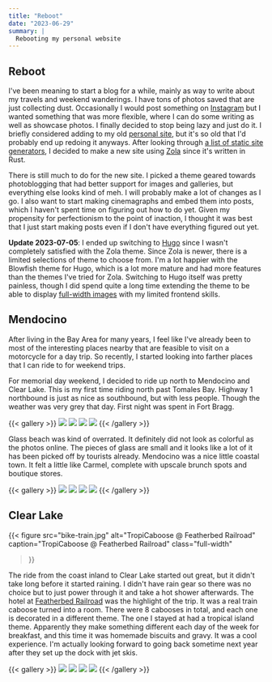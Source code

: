 ```yaml
---
title: "Reboot"
date: "2023-06-29"
summary: |
  Rebooting my personal website
---
```


## Reboot

I've been meaning to start a blog for a while, mainly as way to write about my
travels and weekend wanderings. I have tons of photos saved that are just
collecting dust. Occasionally I would post something on
[Instagram](https://www.instagram.com/jackhxs/) but I wanted something that was
more flexible, where I can do some writing as well as showcase photos. I
finally decided to stop being lazy and just do it. I briefly considered adding
to my old [personal site](https://lanjian.github.io), but it's so old that I'd
probably end up redoing it anyways. After looking through [a list of static
site generators](https://jamstack.org/generators), I decided to make a new site
using [Zola](https://www.getzola.org/) since it's written in Rust.

There is still much to do for the new site. I picked a theme geared towards
photoblogging that had better support for images and galleries, but everything
else looks kind of meh. I will probably make a lot of changes as I go. I also
want to start making cinemagraphs and embed them into posts, which I haven't
spent time on figuring out how to do yet. Given my propensity for perfectionism
to the point of inaction, I thought it was best that I just start making posts
even if I don't have everything figured out yet.

**Update 2023-07-05**: I ended up switching to [Hugo](https://gohugo.io/) since
I wasn't completely satisfied with the Zola theme. Since Zola is newer, there
is a limited selections of theme to choose from. I'm a lot happier with the
Blowfish theme for Hugo, which is a lot more mature and had more features than
the themes I've tried for Zola. Switching to Hugo itself was pretty painless,
though I did spend quite a long time extending the theme to be able to display
[full-width images](#clear-lake) with my limited frontend skills. 

## Mendocino

After living in the Bay Area for many years, I feel like I've already been to
most of the interesting places nearby that are feasible to visit on a
motorcycle for a day trip. So recently, I started looking into farther places
that I can ride to for weekend trips. 

For memorial day weekend, I decided to ride up north to Mendocino and Clear
Lake. This is my first time riding north past Tomales Bay. Highway 1 northbound
is just as nice as southbound, but with less people. Though the weather was
very grey that day. First night was spent in Fort Bragg.

{{< gallery >}}
  <img src="PXL_20230528_034150936.jpg" class="grid-w50" />
  <img src="PXL_20230528_031912665.jpg" class="grid-w50" />
  <img src="PXL_20230528_001146997.jpg" class="grid-w35" />
  <img src="PXL_20230528_042204504.jpg" class="grid-w65" />
{{< /gallery >}}


Glass beach was kind of overrated. It definitely did not look as colorful as
the photos online. The pieces of glass are small and it looks like a lot of it
has been picked off by tourists already. Mendocino was a nice little coastal
town. It felt a little like Carmel, complete with upscale brunch spots and
boutique stores.

{{< gallery >}}
  <img src="PXL_20230528_173207607.jpg" class="grid-w50" />
  <img src="PXL_20230528_173534776.jpg" class="grid-w50" />
  <img src="PXL_20230528_191512724.jpg" class="grid-w50" />
  <img src="PXL_20230528_203918324.jpg" class="grid-w50" />
{{< /gallery >}}

## Clear Lake

{{< figure
  src="bike-train.jpg"
  alt="TropiCaboose @ Featherbed Railroad"
  caption="TropiCaboose @ Featherbed Railroad"
  class="full-width"
>}}

The ride from the coast inland to Clear Lake started out great, but it didn't
take long before it started raining. I didn't have rain gear so there was no
choice but to just power through it and take a hot shower afterwards. The hotel
at [Featherbed Railroad](https://www.featherbedrailroad.com/) was the highlight
of the trip. It was a real train caboose turned into a room. There were 8
cabooses in total, and each one is decorated in a different theme. The one I
stayed at had a tropical island theme. Apparently they make something different
each day of the week for breakfast, and this time it was homemade biscuits and
gravy. It was a cool experience. I'm actually looking forward to going back sometime
next year after they set up the dock with jet skis. 

{{< gallery >}}
  <img src="PXL_20230529_001420356.jpg" class="grid-w50" />
  <img src="PXL_20230529_021423905.jpg" class="grid-w50" />
  <img src="PXL_20230529_035045957.jpg" class="grid-w50" />
  <img src="PXL_20230529_165457636.jpg" class="grid-w50" />
{{< /gallery >}}
